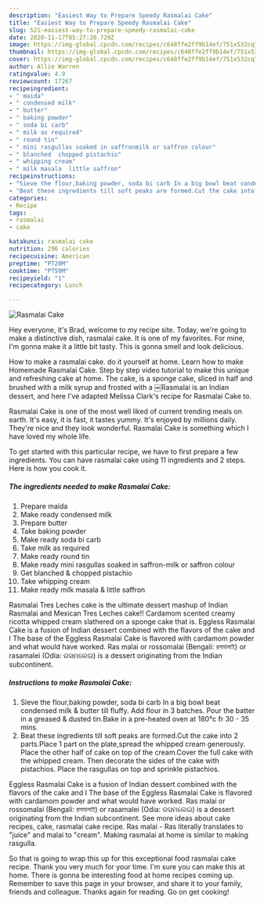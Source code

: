```yaml
---
description: "Easiest Way to Prepare Speedy Rasmalai Cake"
title: "Easiest Way to Prepare Speedy Rasmalai Cake"
slug: 521-easiest-way-to-prepare-speedy-rasmalai-cake
date: 2020-11-17T05:27:20.729Z
image: https://img-global.cpcdn.com/recipes/c648ffe2ff9b14ef/751x532cq70/rasmalai-cake-recipe-main-photo.jpg
thumbnail: https://img-global.cpcdn.com/recipes/c648ffe2ff9b14ef/751x532cq70/rasmalai-cake-recipe-main-photo.jpg
cover: https://img-global.cpcdn.com/recipes/c648ffe2ff9b14ef/751x532cq70/rasmalai-cake-recipe-main-photo.jpg
author: Allie Warren
ratingvalue: 4.9
reviewcount: 17267
recipeingredient:
- " maida"
- " condensed milk"
- " butter"
- " baking powder"
- " soda bi carb"
- " milk as required"
- " round tin"
- " mini rasgullas soaked in saffronmilk or saffron colour"
- " blanched  chopped pistachio"
- " whipping cream"
- " milk masala  little saffron"
recipeinstructions:
- "Sieve the flour,baking powder, soda bi carb In a big bowl beat condensed milk &amp; butter till fluffy. Add flour in 3 batches. Pour the batter in a greased &amp; dusted tin.Bake in a pre-heated oven at 180°c fr 30 - 35 mins."
- "Beat these ingredients till soft peaks are formed.Cut the cake into 2 parts.Place 1 part on the plate,spread the whipped cream generously. Place the other half of cake on top of the cream.Cover the full cake with the whipped cream. Then decorate the sides of the cake with pistachios. Place the rasgullas on top and sprinkle pistachios."
categories:
- Recipe
tags:
- rasmalai
- cake

katakunci: rasmalai cake 
nutrition: 296 calories
recipecuisine: American
preptime: "PT20M"
cooktime: "PT50M"
recipeyield: "1"
recipecategory: Lunch

---
```



![Rasmalai Cake](https://img-global.cpcdn.com/recipes/c648ffe2ff9b14ef/751x532cq70/rasmalai-cake-recipe-main-photo.jpg)

Hey everyone, it's Brad, welcome to my recipe site. Today, we're going to make a distinctive dish, rasmalai cake. It is one of my favorites. For mine, I'm gonna make it a little bit tasty. This is gonna smell and look delicious.

How to make a rasmalai cake. do it yourself at home. Learn how to make Homemade Rasmalai Cake. Step by step video tutorial to make this unique and refreshing cake at home. The cake, is a sponge cake, sliced in half and brushed with a milk syrup and frosted with a ￼Rasmalai is an Indian dessert, and here I&#39;ve adapted Melissa Clark&#39;s recipe for Rasmalai Cake to.

Rasmalai Cake is one of the most well liked of current trending meals on earth. It's easy, it is fast, it tastes yummy. It's enjoyed by millions daily. They're nice and they look wonderful. Rasmalai Cake is something which I have loved my whole life.


To get started with this particular recipe, we have to first prepare a few ingredients. You can have rasmalai cake using 11 ingredients and 2 steps. Here is how you cook it.

<!--inarticleads1-->

##### The ingredients needed to make Rasmalai Cake:

1. Prepare  maida
1. Make ready  condensed milk
1. Prepare  butter
1. Take  baking powder
1. Make ready  soda bi carb
1. Take  milk as required
1. Make ready  round tin
1. Make ready  mini rasgullas soaked in saffron-milk or saffron colour
1. Get  blanched &amp; chopped pistachio
1. Take  whipping cream
1. Make ready  milk masala &amp; little saffron


Rasmalai Tres Leches cake is the ultimate dessert mashup of Indian Rasmalai and Mexican Tres Leches cake!! Cardamom scented creamy ricotta whipped cream slathered on a sponge cake that is. Eggless Rasmalai Cake is a fusion of Indian dessert combined with the flavors of the cake and I The base of the Eggless Rasmalai Cake is flavored with cardamom powder and what would have worked. Ras malai or rossomalai (Bengali: রসমালাই) or rasamalei (Odia: ରସମଲେଇ) is a dessert originating from the Indian subcontinent. 

<!--inarticleads2-->

##### Instructions to make Rasmalai Cake:

1. Sieve the flour,baking powder, soda bi carb In a big bowl beat condensed milk &amp; butter till fluffy. Add flour in 3 batches. Pour the batter in a greased &amp; dusted tin.Bake in a pre-heated oven at 180°c fr 30 - 35 mins.
1. Beat these ingredients till soft peaks are formed.Cut the cake into 2 parts.Place 1 part on the plate,spread the whipped cream generously. Place the other half of cake on top of the cream.Cover the full cake with the whipped cream. Then decorate the sides of the cake with pistachios. Place the rasgullas on top and sprinkle pistachios.


Eggless Rasmalai Cake is a fusion of Indian dessert combined with the flavors of the cake and I The base of the Eggless Rasmalai Cake is flavored with cardamom powder and what would have worked. Ras malai or rossomalai (Bengali: রসমালাই) or rasamalei (Odia: ରସମଲେଇ) is a dessert originating from the Indian subcontinent. See more ideas about cake recipes, cake, rasmalai cake recipe. Ras malai - Ras literally translates to &#34;juice&#34; and malai to &#34;cream&#34;. Making rasmalai at home is similar to making rasgulla. 

So that is going to wrap this up for this exceptional food rasmalai cake recipe. Thank you very much for your time. I'm sure you can make this at home. There is gonna be interesting food at home recipes coming up. Remember to save this page in your browser, and share it to your family, friends and colleague. Thanks again for reading. Go on get cooking!
